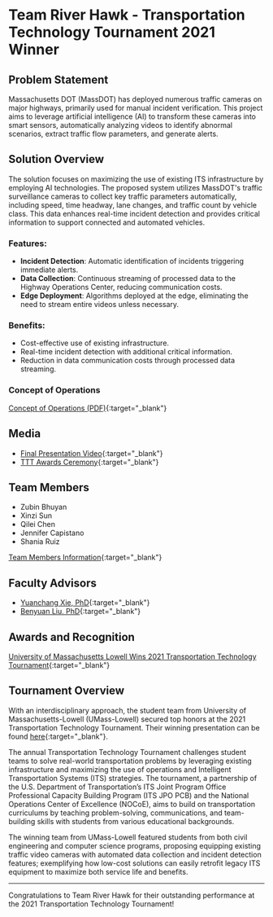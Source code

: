 # Team River Hawk - Transportation Technology Tournament 2021 Winner

## Problem Statement
Massachusetts DOT (MassDOT) has deployed numerous traffic cameras on major highways, primarily used for manual incident verification. This project aims to leverage artificial intelligence (AI) to transform these cameras into smart sensors, automatically analyzing videos to identify abnormal scenarios, extract traffic flow parameters, and generate alerts.

## Solution Overview
The solution focuses on maximizing the use of existing ITS infrastructure by employing AI technologies. The proposed system utilizes MassDOT's traffic surveillance cameras to collect key traffic parameters automatically, including speed, time headway, lane changes, and traffic count by vehicle class. This data enhances real-time incident detection and provides critical information to support connected and automated vehicles.

### Features:
- **Incident Detection**: Automatic identification of incidents triggering immediate alerts.
- **Data Collection**: Continuous streaming of processed data to the Highway Operations Center, reducing communication costs.
- **Edge Deployment**: Algorithms deployed at the edge, eliminating the need to stream entire videos unless necessary.

### Benefits:
- Cost-effective use of existing infrastructure.
- Real-time incident detection with additional critical information.
- Reduction in data communication costs through processed data streaming.

### Concept of Operations
[Concept of Operations (PDF)](https://transops.s3.amazonaws.com/uploaded_files/2023-10/UMass%20Lowell%20Presentation%20-%202021%20TTT.pdf){:target="_blank"}

## Media
- [Final Presentation Video](https://www.youtube.com/watch?v=kllPMsbjloI){:target="_blank"}
- [TTT Awards Ceremony](https://www.youtube.com/watch?v=cSyakQG-fPg){:target="_blank"}

## Team Members
- Zubin Bhuyan
- Xinzi Sun
- Qilei Chen
- Jennifer Capistano
- Shania Ruiz

[Team Members Information](https://transportationops.org/umass-lowell-2021-student-information){:target="_blank"}

## Faculty Advisors
- [Yuanchang Xie, PhD](https://www.uml.edu/engineering/civil-environmental/faculty/xie-yuanchang.aspx){:target="_blank"}
- [Benyuan Liu, PhD](https://www.uml.edu/research/chords/faculty/liu-benyuan.aspx){:target="_blank"}

## Awards and Recognition
[University of Massachusetts Lowell Wins 2021 Transportation Technology Tournament](https://transportationops.org/news/headline-news/university-massachusetts-lowell-wins-2021-transportation-technology-tournament){:target="_blank"}

## Tournament Overview
With an interdisciplinary approach, the student team from University of Massachusetts-Lowell (UMass-Lowell) secured top honors at the 2021 Transportation Technology Tournament. Their winning presentation can be found [here](https://www.youtube.com/watch?v=kllPMsbjloI){:target="_blank"}.

The annual Transportation Technology Tournament challenges student teams to solve real-world transportation problems by leveraging existing infrastructure and maximizing the use of operations and Intelligent Transportation Systems (ITS) strategies. The tournament, a partnership of the U.S. Department of Transportation’s ITS Joint Program Office Professional Capacity Building Program (ITS JPO PCB) and the National Operations Center of Excellence (NOCoE), aims to build on transportation curriculums by teaching problem-solving, communications, and team-building skills with students from various educational backgrounds.

The winning team from UMass-Lowell featured students from both civil engineering and computer science programs, proposing equipping existing traffic video cameras with automated data collection and incident detection features; exemplifying how low-cost solutions can easily retrofit legacy ITS equipment to maximize both service life and benefits.

---

Congratulations to Team River Hawk for their outstanding performance at the 2021 Transportation Technology Tournament! 
